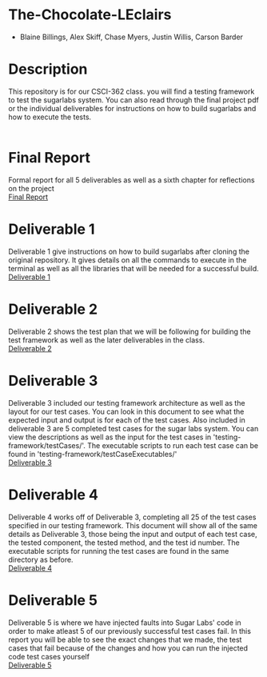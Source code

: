 # The-Chocolate-LEclairs
- Blaine Billings, Alex Skiff, Chase Myers, Justin Willis, Carson Barder

# Description
This repository is for our CSCI-362 class. you will find a testing framework to test the sugarlabs system.
 You can also read through the final project pdf or the individual deliverables for instructions on how to 
 build sugarlabs and how to execute the tests.<br><br>

# Final Report
Formal report for all 5 deliverables as well as a sixth chapter for reflections on the project<br>
[Final Report](https://github.com/csci-362-fall-2018-01/The-Chocolate-LEclairs/blob/master/The-Cholocate-LEclercs_FinalProject.pdf)

# Deliverable 1
Deliverable 1 give instructions on how to build sugarlabs after cloning the original repository. It gives details on all the commands
to execute in the terminal as well as all the libraries that will be needed for a successful build. <br>
[Deliverable 1](https://github.com/csci-362-fall-2018-01/The-Chocolate-LEclairs/blob/master/The-Cholocate-LEclercs_Deliverable1.pdf)

# Deliverable 2
Deliverable 2 shows the test plan that we will be following for building the test framework as well as the later deliverables in the class. <br>
[Deliverable 2](https://github.com/csci-362-fall-2018-01/The-Chocolate-LEclairs/blob/master/The-Cholocate-LEclercs_Deliverable2.pdf)

# Deliverable 3
Deliverable 3 included our testing framework architecture as well as the layout for our test cases. You can look in this document to 
see what the expected input and output is for each of the test cases. Also included in deliverable 3 are 5 completed test cases for
the sugar labs system. You can view the descriptions as well as the input for the test cases in 'testing-framework/testCases/'.
The executable scripts to run each test case can be found in 'testing-framework/testCaseExecutables/'<br>
[Deliverable 3](https://github.com/csci-362-fall-2018-01/The-Chocolate-LEclairs/blob/master/The-Cholocate-LEclercs_Deliverable3.pdf)

# Deliverable 4
Deliverable 4 works off of Deliverable 3, completing all 25 of the test cases specified in our testing framework. This document will show all of the same details as Deliverable 3, those being the input and output of each test case, the tested component, the tested method, and the test id number. The executable scripts for running the test cases are found in the same directory as before. <br>
[Deliverable 4](https://github.com/csci-362-fall-2018-01/The-Chocolate-LEclairs/blob/master/The-Chocolate-LEclercs_Deliverable4.pdf)

# Deliverable 5
Deliverable 5 is where we have injected faults into Sugar Labs' code in order to make atleast 5 of our previously successful test cases fail. In this report you will be able to see the exact changes that we made, the test cases that fail because of the changes and how you can run the injected code test cases yourself <br>
[Deliverable 5](https://github.com/csci-362-fall-2018-01/The-Chocolate-LEclairs/blob/master/The-Chocolate-LEclercs_Deliverable5.pdf)
